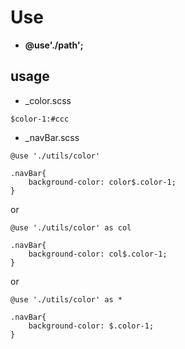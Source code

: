 # Use 

- **@use'./path';** 

## usage

- _color.scss

```
$color-1:#ccc
```
- _navBar.scss

```
@use './utils/color'
```

```
.navBar{
    background-color: color$.color-1;
}
```
or

```
@use './utils/color' as col
```

```
.navBar{
    background-color: col$.color-1;
}
```
or

```
@use './utils/color' as *
```

```
.navBar{
    background-color: $.color-1;
}
```